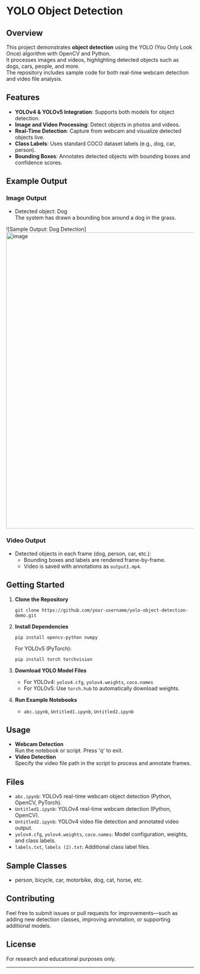 # YOLO Object Detection 

## Overview

This project demonstrates **object detection** using the YOLO (You Only Look Once) algorithm with OpenCV and Python.  
It processes images and videos, highlighting detected objects such as dogs, cars, people, and more.  
The repository includes sample code for both real-time webcam detection and video file analysis.

## Features

- **YOLOv4 & YOLOv5 Integration**: Supports both models for object detection.
- **Image and Video Processing**: Detect objects in photos and videos.
- **Real-Time Detection**: Capture from webcam and visualize detected objects live.
- **Class Labels**: Uses standard COCO dataset labels (e.g., dog, car, person).
- **Bounding Boxes**: Annotates detected objects with bounding boxes and confidence scores.

## Example Output

### Image Output

- Detected object: Dog  
  The system has drawn a bounding box around a dog in the grass.

![Sample Output: Dog Detection]
<img width="850" height="796" alt="image" src="https://github.com/user-attachments/assets/c4e86037-ea1b-43eb-8961-e2f9c1282f1f" />


### Video Output

- Detected objects in each frame (dog, person, car, etc.):
  - Bounding boxes and labels are rendered frame-by-frame.
  - Video is saved with annotations as `output1.mp4`.

## Getting Started

1. **Clone the Repository**
   ```
   git clone https://github.com/your-username/yolo-object-detection-demo.git
   ```
2. **Install Dependencies**
   ```
   pip install opencv-python numpy
   ```
   For YOLOv5 (PyTorch):
   ```
   pip install torch torchvision
   ```

3. **Download YOLO Model Files**
   - For YOLOv4: `yolov4.cfg`, `yolov4.weights`, `coco.names`
   - For YOLOv5: Use `torch.hub` to automatically download weights.

4. **Run Example Notebooks**
   - `abc.ipynb`, `Untitled1.ipynb`, `Untitled2.ipynb`

## Usage

- **Webcam Detection**  
  Run the notebook or script. Press 'q' to exit.
- **Video Detection**  
  Specify the video file path in the script to process and annotate frames.

## Files

- `abc.ipynb`: YOLOv5 real-time webcam object detection (Python, OpenCV, PyTorch).
- `Untitled1.ipynb`: YOLOv4 real-time webcam detection (Python, OpenCV).
- `Untitled2.ipynb`: YOLOv4 video file detection and annotated video output.
- `yolov4.cfg`, `yolov4.weights`, `coco.names`: Model configuration, weights, and class labels.
- `labels.txt`, `labels (2).txt`: Additional class label files.

## Sample Classes

- person, bicycle, car, motorbike, dog, cat, horse, etc.

## Contributing

Feel free to submit issues or pull requests for improvements—such as adding new detection classes, improving annotation, or supporting additional models.

## License

For research and educational purposes only.

---
